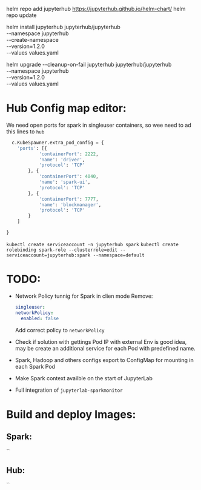 helm repo add jupyterhub https://jupyterhub.github.io/helm-chart/
helm repo update

helm install jupyterhub jupyterhub/jupyterhub \
  --namespace jupyterhub \
  --create-namespace \
  --version=1.2.0 \
  --values values.yaml


helm upgrade --cleanup-on-fail jupyterhub jupyterhub/jupyterhub \
  --namespace jupyterhub \
  --version=1.2.0 \
  --values values.yaml


# Hub Config map editor:
We need open ports for spark in singleuser containers, so wee need to ad this lines to `hub` 
```python
  c.KubeSpawner.extra_pod_config = {
    'ports': [{
            'containerPort': 2222, 
            'name': 'driver', 
            'protocol': 'TCP'
        }, {
            'containerPort': 4040, 
            'name': 'spark-ui', 
            'protocol': 'TCP'
        }, {
            'containerPort': 7777, 
            'name': 'blockmanager', 
            'protocol': 'TCP'
        }
    ]

}
```

`kubectl create serviceaccount -n jupyterhub spark`
`kubectl create rolebinding spark-role --clusterrole=edit --serviceaccount=jupyterhub:spark --namespace=default` 


# TODO:

- Network Policy tunnig for Spark in clien mode
  Remove:
  ```yaml
  singleuser: 
  networkPolicy:
    enabled: false
  ```
  Add correct policy to `networkPolicy`

- Check if solution with gettings Pod IP with external Env is good idea, may be create an additional service for each Pod with predefined name.
- Spark, Hadoop and others configs export to ConfigMap for mounting in each Spark Pod
- Make Spark context availble on the start of JupyterLab 
- Full integration of `jupyterlab-sparkmonitor`


# Build and deploy Images:

## Spark:
``


## Hub: 
``
